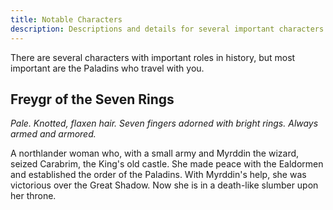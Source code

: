 ```yaml
---
title: Notable Characters
description: Descriptions and details for several important characters.
---
```


There are several characters with important roles in history, but most important are the Paladins who travel with you.

## Freygr of the Seven Rings

_Pale. Knotted, flaxen hair. Seven fingers adorned with bright rings. Always armed and armored._

A northlander woman who, with a small army and Myrddin the wizard, seized Carabrim, the King's old castle. She made peace with the Ealdormen and established the order of the Paladins. With Myrddin's help, she was victorious over the Great Shadow. Now she is in a death-like slumber upon her throne.
